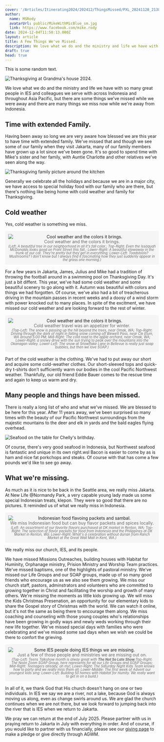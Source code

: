 ```yaml
---
cover: '/Articles/Itinerating2024/202412/ThingsMissed/PXL_20241128_213839449.MP.jpg'
author:
  name: MSRody
  avatarUrl: public/MikeWithMicBlue_sm.jpg
  link: https://www.facebook.com/mike.rody
date: 2024-12-04T11:58:13.000Z
layout: article
title: A Few Things We've Missed.
description: We love what we do and the ministry and life we have with so many great people in IES and colleagues we serve with across Indonesia and Throughout Asia Pacific. There are some things we've missed while we we've been away and there are many things we miss now while we're away from Indonesia.
draft: true
head: true
---
```

This is some random text.

![Thanksgiving at Grandma's house 2024.](/Articles/Itinerating2024/202412/ThingsMissed/PXL_20241128_213839449.MP.jpg)


We love what we do and the ministry and life we have with so many great people in IES and colleagues we serve with across Indonesia and throughout Asia Pacific, but there are some things we've missed while we were away and there are many things we miss now while we're away from Indonesia.

## Time with extended Family.

Having been away so long we are very aware how blessed we are this year to have time with extended family. We've missed that and though we see some of our family when they visit Jakarta, many of our family members have grown up a lot since we've been gone. It's so good to spend time with Mike's sister and her family, with Auntie Charlotte and other relatives we've seen along the way.

![Thanksgiving family picture around the kitchen](/Articles/Itinerating2024/202412/ThingsMissed/PXL_20241129_011504537.MP.jpg)

Generally we celebrate all the holidays and because we are in a major city, we have access to special holiday food with our family who are there, but there's nothing like being home with cold weather and family for Thanksgiving.

## Cold weather

Yes, cold weather is something we miss.

<div style="border-radius: 2%;background-color: WhiteSmoke;display: flex;flex-direction: column; text-align: center;"> 
<img style="border-radius: 2%; margin: 0%;padding-right: 2%;padding-left: 2%;padding-top: 2%;" src="/Articles/Itinerating2024/202412/ThingsMissed/CoolWeatherCOLLAGE.jpg" alt="Cool weather and the colors it brings.">
<div style="line-height: 120%;padding-right: 2%;padding-left: 2%;padding-bottom: .25%;color:DimGray;">
Cool weather and the colors it brings.
</div>
<div style="font-size: 80%;font-style: italic;line-height: 98%;padding-right: 2%;padding-left: 2%;padding-bottom: 2%;color:DimGray;">
    (Left: A beautiful tree in our neighborhood in all it's fall color.; Top-Right: Even the Issaquah McDonalds looks good on Front Street this fall.; Lower-Right: A beautiful stowaway in the trunk of our car. They're pretty but they get in everything; Lower-Left: Toadstools? Mushrooms? I don't know but I always find it fascinating how they just suddenly appear in the grass one morning.)
</br>
</div>
</div>

For a few years in Jakarta, James, Julius and Mike had a tradition of throwing the football around in a swimming pool on Thanksgiving Day. It's just a bit diffent. This year, we've had some cold weather and some beautiful scenery to go along with it. Autumn was beautiful with colors and things we had forgotten. Of course, we've also had a bit of treacherous driving in the mountain passes in recent weeks and a doosy of a wind storm with power knocked out to many places. In spite of the excitment, we have missed our cold weather and are looking forward to the rest of winter.

<div style="border-radius: 2%;background-color: WhiteSmoke;display: flex;flex-direction: column; text-align: center;"> 
<img style="border-radius: 2%; margin: 0%;padding-right: 2%;padding-left: 2%;padding-top: 2%;" src="/Articles/Itinerating2024/202412/ThingsMissed/ColdWeather-COLLAGE.jpg" alt="Cool weather and the colors it brings.">
<div style="line-height: 120%;padding-right: 2%;padding-left: 2%;padding-bottom: .25%;color:DimGray;">
    Cold weather travel was an appetizer for winter.
</div>
<div style="font-size: 80%;font-style: italic;line-height: 98%;padding-right: 2%;padding-left: 2%;padding-bottom: 2%;color:DimGray;">
    (Top-Left: The snow is passing up the hill beyond the trees, near Omak, WA; Top-Right: Driving through the dark of night in falling snow coming off Blewett Pass, near Cle Elum, WA around 5:00 PM; Mid-Right: The cold road to the apple orchard, near Omak, WA; Lower-Right: a snowy drive with the sun trying to peak over the mountains into the Okanagan valley. Lower-Left: The snow at Snowflake Lane in Bellevue is really just soap bubbles, but then we love SOAP.)
</br>
</div>
</div>

Part of the cold weather is the clothing. We've had to put away our short and acquire some cold-weather clothes. Our short-sleeved tops and quick-dry t-shirts don't sufficiently warm our bodies in the cool Pacific Northwest weather. Thankfully, our old friend Eddie Bauer comes to the rescue time and again to keep us warm and dry.

## Many people and things have been missed.

There is really a long list of who and what we've missed. We are blessed to be here for this year. After 11 years away, we've been surprised so many times with the beauty of our Pacific Northwest surroundings from the majestic mountains to the deer and elk in yards and the bald eagles flying overhead.

![Seafood on the table for Chelly's brithday.](/Articles/Itinerating2024/202412/ThingsMissed/IMG-20241127-WA0004.jpg)

Of course, there's very good seafood in Indonesia, but Northwest seafood is fantastic and unique in its own right.wsl Bacon is easier to come by as is ham and nice fat porkchops and steaks. Of course with that has come a few pounds we'd like to see go away.

## What we're missing.

As much as it is nice to be back in the Seattle area, we really miss Jakarta. At New Life @Normandy Park, a very capable young lady made us some special Indonesian treats, klepon. They were so good that there are no pictures. It reminded us of what we really miss in Indonesia.


<div style="border-radius: 2%;background-color: WhiteSmoke;display: flex;flex-direction: column; text-align: center;"> 
<img style="border-radius: 2%; margin: 0%;padding-right: 2%;padding-left: 2%;padding-top: 2%;" src="/Articles/Itinerating2024/202412/ThingsMissed/IndoFood_COLLAGE.jpg" alt="Indonesian food flavoing packets and sambal.">
<div style="line-height: 120%;padding-right: 2%;padding-left: 2%;padding-bottom: .25%;color:DimGray;">
    We miss Indonesian food but can buy flavor packets and spices locally.
</div>
<div style="font-size: 80%;font-style: italic;line-height: 98%;padding-right: 2%;padding-left: 2%;padding-bottom: 2%;color:DimGray;">
    (Left: An assortment of our favorite flavors purchased at DK market in Renton, WA; Top-Right: The selection of flavor packets for food from Indonesia and the Philippines at DK Market in Renton, Wa; Lower-Right: What's a celebration without durian from Ranch Market at the Great Wall Mall in Kent, WA.)
</br>
</div>
</div>

We really miss our church, IES, and its people.

We have missed Missions Outreaches, building houses with Habitat for Huminity, Orphanage ministry, Prision Ministry and Worship Team practices. We've missed baptisms, one of the highlights of pastoral ministry. We've missed our Life Groups and our SOAP groups, made up of so many good friends who encourage us as we also see them growing. We miss our church staff, pastors, adminstrators and volunteers who are committed to growing together in Christ and facilitating the worship and growth of many others. We're missing the moments as little kids growing up. We will miss the Kids Christmas Presenation, an opportunity for our elementary kids to share the Gospel story of Christmas with the world. We can watch it online, but it's not the same as being there to encourage them along. We miss coaching and counseling with those young couples who's relationships have been growing in godly ways and newly weds working through their new life together. We've missed special days with families who were celebrating and we've missed some sad days when we wish we could be there to confort the grieving.

<div style="border-radius: 2%;background-color: WhiteSmoke;display: flex;flex-direction: column; text-align: center;"> 
<img style="border-radius: 2%; margin: 0%;padding-right: 2%;padding-left: 2%;padding-top: 2%;" src="/Articles/Itinerating2024/202412/ThingsMissed/Some_IES_People_Doing_IES_things-COLLAGE.jpg" alt="Some IES people doing IES things we are missing.">
<div style="line-height: 120%;padding-right: 2%;padding-left: 2%;padding-bottom: .25%;color:DimGray;">
    Just a few of those people and ministries we are missing out on.
</div>
<div style="font-size: 80%;font-style: italic;line-height: 98%;padding-right: 2%;padding-left: 2%;padding-bottom: 2%;color:DimGray;">
    (Top-Left: Teens Talkshow month is alway great with <strong>The Not So Late Show</strong>;Top-Right: The Noon Zoom SOAP Group, here represents for all our Life Groups and SOAP Groups; Mid-Right: Teenagers already, oh my!; Lower-Right: The Saturday Night Kids Team knows how to party and we really miss them all; Lower-Middle: The first week of Advent our youngest kids sing: Lower-Left: Building 50 homes with Habitat for Humity. We really want to get in on a build.)
</br>
</div>
</div>

In all of it, we thank God that His church doesn't hang on one or two individuals. In IES we say we are a river, not a lake, because God is always moving us along, even as change swirls around us. We are glad the church continues when we are not there, but we look forward to jumping back into the river that is IES when we return to Jakarta.

We pray we can return at the end of July 2025. Please partner with us in praying return to Jakarta in July with everything in order. And of course, if you would like to partner with us financially, please see our [giving page](https://therodys.com/giving#giving-financially) to make a pledge or give directly through AGWM.
